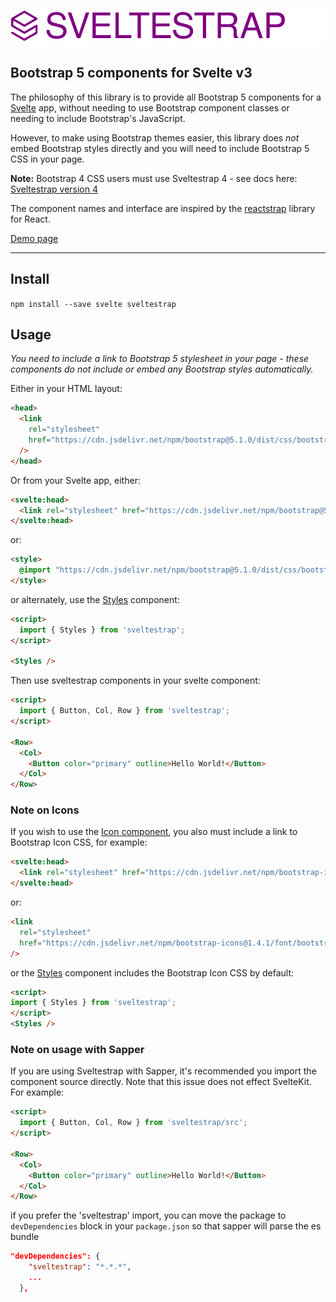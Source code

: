 ![sveltestrap](./logo.svg)

## Bootstrap 5 components for Svelte v3

The philosophy of this library is to provide all Bootstrap 5 components for a [Svelte](https://svelte.dev) app, without needing to use Bootstrap component classes or needing to include Bootstrap's JavaScript.

However, to make using Bootstrap themes easier, this library does _not_ embed Bootstrap styles directly and you will need to include Bootstrap 5 CSS in your page.

**Note:** Bootstrap 4 CSS users must use Sveltestrap 4 - see docs here: <a href="https://sveltestrap.js.org/v4">Sveltestrap version 4</a>

The component names and interface are inspired by the [reactstrap](https://reactstrap.github.io) library for React.

[Demo page](https://sveltestrap.js.org/)

---

## Install

`npm install --save svelte sveltestrap`

## Usage

_You need to include a link to Bootstrap 5 stylesheet in your page - these components do not include or embed any Bootstrap styles automatically._

Either in your HTML layout:

```html
<head>
  <link
    rel="stylesheet"
    href="https://cdn.jsdelivr.net/npm/bootstrap@5.1.0/dist/css/bootstrap.min.css"
  />
</head>
```

Or from your Svelte app, either:

```html
<svelte:head>
  <link rel="stylesheet" href="https://cdn.jsdelivr.net/npm/bootstrap@5.1.0/dist/css/bootstrap.min.css">
</svelte:head>
```

or:

```html
<style>
  @import "https://cdn.jsdelivr.net/npm/bootstrap@5.1.0/dist/css/bootstrap.min.css";
</style>
```

or alternately, use the [Styles](https://sveltestrap.js.org/?path=/story/components--styles) component:

```html
<script>
  import { Styles } from 'sveltestrap';
</script>

<Styles />
```

Then use sveltestrap components in your svelte component:

```html
<script>
  import { Button, Col, Row } from 'sveltestrap';
</script>

<Row>
  <Col>
    <Button color="primary" outline>Hello World!</Button>
  </Col>
</Row>
```

### Note on Icons

If you wish to use the [Icon component](https://sveltestrap.js.org/?path=/story/components--icon),
you also must include a link to Bootstrap Icon CSS, for example:

```html
<svelte:head>
  <link rel="stylesheet" href="https://cdn.jsdelivr.net/npm/bootstrap-icons@1.4.1/font/bootstrap-icons.css">
</svelte:head>
```

or:

```html
<link
  rel="stylesheet"
  href="https://cdn.jsdelivr.net/npm/bootstrap-icons@1.4.1/font/bootstrap-icons.css"
/>
```

or the [Styles](https://sveltestrap.js.org/?path=/story/components--styles) component includes the Bootstrap Icon CSS by default:
 
```html
<script>
import { Styles } from 'sveltestrap';
</script>
<Styles />
```

### Note on usage with Sapper

If you are using Sveltestrap with Sapper, it's recommended you import the component source directly.
Note that this issue does not effect SvelteKit. For example:

```html
<script>
  import { Button, Col, Row } from 'sveltestrap/src';
</script>

<Row>
  <Col>
    <Button color="primary" outline>Hello World!</Button>
  </Col>
</Row>
```

if you prefer the 'sveltestrap' import, you can move the package to `devDependencies` block in your `package.json` so that sapper will parse the es bundle

```json
"devDependencies": {
    "sveltestrap": "*.*.*",
    ...
  },
```
